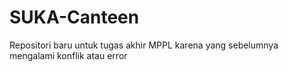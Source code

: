 # SUKA-Canteen
Repositori baru untuk tugas akhir MPPL karena yang sebelumnya mengalami konflik atau error
